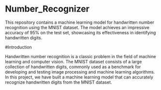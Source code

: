 # Number_Recognizer
This repository contains a machine learning model for handwritten number recognition using the MNIST dataset. The model achieves an impressive accuracy of 95% on the test set, showcasing its effectiveness in identifying handwritten digits.

#Introduction

Handwritten number recognition is a classic problem in the field of machine learning and computer vision. The MNIST dataset consists of a large collection of handwritten digits, commonly used as a benchmark for developing and testing image processing and machine learning algorithms. In this project, we have built a machine learning model that can accurately recognize handwritten digits from the MNIST dataset.




